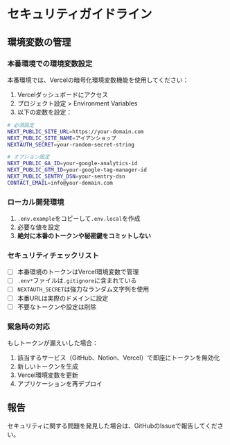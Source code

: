 # セキュリティガイドライン

## 環境変数の管理

### 本番環境での環境変数設定

本番環境では、Vercelの暗号化環境変数機能を使用してください：

1. Vercelダッシュボードにアクセス
2. プロジェクト設定 > Environment Variables
3. 以下の変数を設定：

```bash
# 必須設定
NEXT_PUBLIC_SITE_URL=https://your-domain.com
NEXT_PUBLIC_SITE_NAME=アイアンショップ
NEXTAUTH_SECRET=your-random-secret-string

# オプション設定
NEXT_PUBLIC_GA_ID=your-google-analytics-id
NEXT_PUBLIC_GTM_ID=your-google-tag-manager-id
NEXT_PUBLIC_SENTRY_DSN=your-sentry-dsn
CONTACT_EMAIL=info@your-domain.com
```

### ローカル開発環境

1. `.env.example`をコピーして`.env.local`を作成
2. 必要な値を設定
3. **絶対に本番のトークンや秘密鍵をコミットしない**

### セキュリティチェックリスト

- [ ] 本番環境のトークンはVercel環境変数で管理
- [ ] `.env*`ファイルは`.gitignore`に含まれている
- [ ] `NEXTAUTH_SECRET`は強力なランダム文字列を使用
- [ ] 本番URLは実際のドメインに設定
- [ ] 不要なトークンや設定は削除

### 緊急時の対応

もしトークンが漏えいした場合：

1. 該当するサービス（GitHub、Notion、Vercel）で即座にトークンを無効化
2. 新しいトークンを生成
3. Vercel環境変数を更新
4. アプリケーションを再デプロイ

## 報告

セキュリティに関する問題を発見した場合は、GitHubのIssueで報告してください。